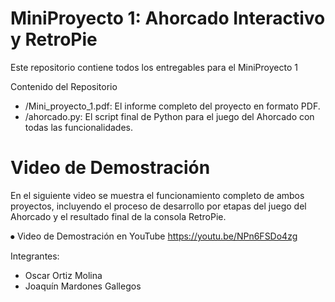 # MiniProyecto 1: Ahorcado Interactivo y RetroPie

Este repositorio contiene todos los entregables para el MiniProyecto 1

Contenido del Repositorio

* /Mini_proyecto_1.pdf: El informe completo del proyecto en formato PDF.
* /ahorcado.py: El script final de Python para el juego del Ahorcado con todas las funcionalidades.

# Video de Demostración

En el siguiente video se muestra el funcionamiento completo de ambos proyectos, incluyendo el proceso de desarrollo por etapas del juego del Ahorcado y el resultado final de la consola RetroPie.

⦁	Video de Demostración en YouTube
  https://youtu.be/NPn6FSDo4zg

Integrantes:
* Oscar Ortiz Molina
* Joaquín Mardones Gallegos
